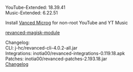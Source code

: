 YouTube-Extended: 18.39.41  
Music-Extended: 6.22.51  

Install [Vanced Microg](https://github.com/TeamVanced/VancedMicroG/releases) for non-root YouTube and YT Music  

[revanced-magisk-module](https://github.com/j-hc/revanced-magisk-module)  

Changelog:  
CLI: j-hc/revanced-cli-4.0.2-all.jar  
Integrations: inotia00/revanced-integrations-0.119.18.apk  
Patches: inotia00/revanced-patches-2.193.18.jar  
[Changelog](https://github.com/inotia00/revanced-patches/releases/tag/v2.193.18)  

